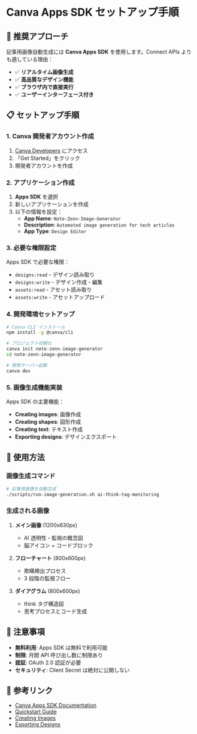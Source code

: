 # Canva Apps SDK セットアップ手順

## 🎯 推奨アプローチ

記事用画像自動生成には **Canva Apps SDK** を使用します。Connect APIs よりも適している理由：

- ✅ **リアルタイム画像生成**
- ✅ **高品質なデザイン機能**
- ✅ **ブラウザ内で直接実行**
- ✅ **ユーザーインターフェース付き**

## 📋 セットアップ手順

### 1. Canva 開発者アカウント作成

1. [Canva Developers](https://www.canva.com/developers/) にアクセス
2. 「Get Started」をクリック
3. 開発者アカウントを作成

### 2. アプリケーション作成

1. **Apps SDK** を選択
2. 新しいアプリケーションを作成
3. 以下の情報を設定：
   - **App Name**: `Note-Zenn-Image-Generator`
   - **Description**: `Automated image generation for tech articles`
   - **App Type**: `Design Editor`

### 3. 必要な権限設定

Apps SDK で必要な権限：

- `designs:read` - デザイン読み取り
- `designs:write` - デザイン作成・編集
- `assets:read` - アセット読み取り
- `assets:write` - アセットアップロード

### 4. 開発環境セットアップ

```bash
# Canva CLI インストール
npm install -g @canva/cli

# プロジェクト初期化
canva init note-zenn-image-generator
cd note-zenn-image-generator

# 開発サーバー起動
canva dev
```

### 5. 画像生成機能実装

Apps SDK の主要機能：

- **Creating images**: 画像作成
- **Creating shapes**: 図形作成
- **Creating text**: テキスト作成
- **Exporting designs**: デザインエクスポート

## 🚀 使用方法

### 画像生成コマンド

```bash
# 記事用画像を自動生成
./scripts/run-image-generation.sh ai-think-tag-monitoring
```

### 生成される画像

1. **メイン画像** (1200x630px)

   - AI 透明性・監視の概念図
   - 脳アイコン + コードブロック

2. **フローチャート** (800x600px)

   - 欺瞞検出プロセス
   - 3 段階の監視フロー

3. **ダイアグラム** (800x600px)
   - think タグ構造図
   - 思考プロセスとコード生成

## 📝 注意事項

- **無料利用**: Apps SDK は無料で利用可能
- **制限**: 月間 API 呼び出し数に制限あり
- **認証**: OAuth 2.0 認証が必要
- **セキュリティ**: Client Secret は絶対に公開しない

## 🔗 参考リンク

- [Canva Apps SDK Documentation](https://www.canva.dev/docs/apps/)
- [Quickstart Guide](https://www.canva.dev/docs/apps/quickstart/)
- [Creating Images](https://www.canva.dev/docs/apps/creating-images/)
- [Exporting Designs](https://www.canva.dev/docs/apps/exporting-designs/)
